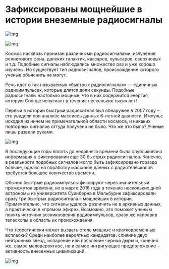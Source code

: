 # Зафиксированы мощнейшие в истории внеземные радиосигналы

![img](https://i.pinimg.com/236x/88/ed/33/88ed33a9bd7484c509933741f442fece--world-images-joggers.jpg?nii=t)

![img](https://ic.pics.livejournal.com/pelato/13117566/407516/407516_original.jpg)

Космос насквозь пронизан различными радиосигналами: излучение реликтового фона, далеких галактик, квазаров, пульсаров, сверхновых и т.д. Подобные сигналы наблюдались множество раз и уже хорошо изучены. Но существует тип радиосигналов, происхождение которого ученые объяснить не могут.

Речь идет о так называемых «быстрых радиосигналах» — единичных радиоимпульсах, которые длятся доли секунды. Подобные радиосигналы настолько мощные, что в них содержится энергия, которую Солнце испускает в течение нескольких тысяч лет!

Первый в истории быстрый радиосигнал был обнаружен в 2007 году – его увидели при анализе массивов данных 6-летней давности. Импульс исходил из ничем не примечательной области космоса, и никаких повторных сигналов оттуда получено не было. Что же это было? Ученые лишь развели руками.

![img](https://avatars.mds.yandex.net/get-zen_doc/1137439/pub_5ba20c1dce36db00addf32e2_5ba20de8c0ee7000ab183d52/scale_1200)
 
В последующие годы вплоть до недавнего времени была опубликована информация о фиксировании еще 30 быстрых радиосигналов. Конечно, в реальности подобных сигналов могло быть зафиксировано гораздо больше, однако на обработку массивов данных с радиотелескопов требуется большое количество времени.

Обычно быстрые радиоимпульсы фиксируют через значительный промежуток времени, но в марте 2018 года в течение нескольких дней астрономы из университета Суинберна в Мельбурне зафиксировали сразу три быстрых радиосигнала – мощнейших в истории. Примечательно, что сигналы удалось различить не в архивных данных, а практически в «прямом эфире». Возможно, это поможет ученым понять источник возникновения радиоимпульсов, сразу же направив телескопы в область их происхождения.

Что теоретически может вызвать столь мощные и кратковременные всплески? Среди наиболее вероятных кандидатов: слияние двух нейтронных звезд, испарение или появление черной дыры и, конечно же, самое маловероятное, но и самое интригующее предположение – активность внеземных цивилизаций.

![img](https://avatars.mds.yandex.net/get-zen_doc/5222535/pub_6205402b855a0711c1ce1a80_62054041c869d816ee0b8dea/scale_1200)